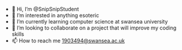 - 👋 Hi, I’m @SnipSnipStudent
- 👀 I’m interested in anything esoteric
- 🌱 I’m currently learning computer science at swansea university
- 💞️ I’m looking to collaborate on a project that will improve my coding skills
- 📫 How to reach me 1903494@swansea.ac.uk

<!---
SnipSnipStudent/SnipSnipStudent is a ✨ special ✨ repository because its `README.md` (this file) appears on your GitHub profile.
You can click the Preview link to take a look at your changes.
--->
